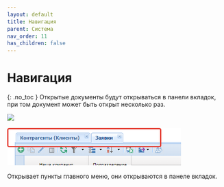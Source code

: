 ```yaml
---
layout: default
title: Навигация
parent: Система
nav_order: 11
has_children: false
---
```


# Навигация
{: .no_toc }
Открытые документы будут открываться в панели вкладок, при том документ может быть открыт несколько раз.

![](../../images/arctl_main_window_menu.png)

![](../images/arctl_work_window_tab.png)

Открывает пункты главного меню, они открываются в панеле вкладок.
